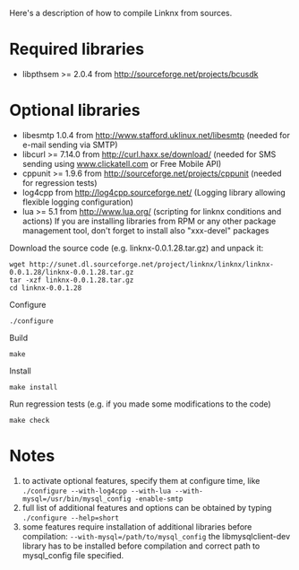 Here's a description of how to compile Linknx from sources.

# Required libraries
* libpthsem >= 2.0.4 from http://sourceforge.net/projects/bcusdk

# Optional libraries
* libesmtp 1.0.4 from http://www.stafford.uklinux.net/libesmtp (needed for e-mail sending via SMTP)
* libcurl >= 7.14.0 from http://curl.haxx.se/download/ (needed for SMS sending using www.clickatell.com or Free Mobile API)
* cppunit >= 1.9.6 from http://sourceforge.net/projects/cppunit (needed for regression tests)
* log4cpp from http://log4cpp.sourceforge.net/ (Logging library allowing flexible logging configuration)
* lua >= 5.1 from http://www.lua.org/ (scripting for linknx conditions and actions) If you are installing libraries from RPM or any other package management tool, don't forget to install also "xxx-devel" packages

Download the source code (e.g. linknx-0.0.1.28.tar.gz) and unpack it:
```
wget http://sunet.dl.sourceforge.net/project/linknx/linknx/linknx-0.0.1.28/linknx-0.0.1.28.tar.gz
tar -xzf linknx-0.0.1.28.tar.gz
cd linknx-0.0.1.28
```

Configure
```
./configure
```
Build
```
make
```
Install
```
make install
```
Run regression tests (e.g. if you made some modifications to the code)
```
make check
```

# Notes

1. to activate optional features, specify them at configure time, like `./configure --with-log4cpp --with-lua --with-mysql=/usr/bin/mysql_config -enable-smtp`
2. full list of additional features and options can be obtained by typing `./configure --help=short`
3. some features require installation of additional libraries before compilation: `--with-mysql=/path/to/mysql_config` the libmysqlclient-dev library has to be installed before compilation and correct path to mysql_config file specified.
